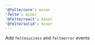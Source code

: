 ```yaml
---
'@felte/core': minor
'felte': minor
'@felte/react': minor
'@felte/solid': minor
---
```


Add `feltesuccess` and `felteerror` events
